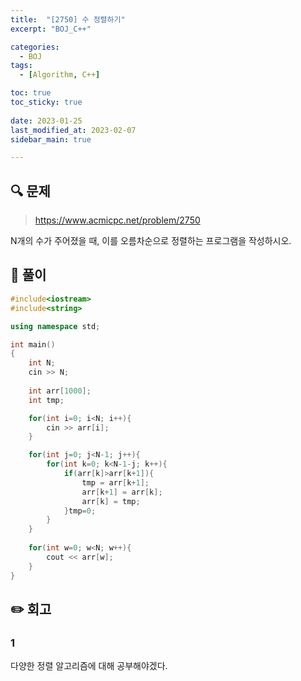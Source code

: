 ```yaml
---
title:  "[2750] 수 정렬하기"
excerpt: "BOJ_C++"

categories:
  - BOJ
tags:
  - [Algorithm, C++]

toc: true
toc_sticky: true
 
date: 2023-01-25
last_modified_at: 2023-02-07
sidebar_main: true

---
```

<!--
문제 🔍
풀이 🎯 ⭕ ❌
주의할 점 🚨
짚고갈 점 ✏️
기타 🔥🌝🪐🔔
-->
## 🔍 문제
> <https://www.acmicpc.net/problem/2750>
<div class="notice" markdown="1">
N개의 수가 주어졌을 때, 이를 오름차순으로 정렬하는 프로그램을 작성하시오.
</div>

## 🎯 풀이
```cpp
#include<iostream>
#include<string>

using namespace std;

int main()
{
    int N;
    cin >> N;
    
    int arr[1000];
    int tmp;

    for(int i=0; i<N; i++){
        cin >> arr[i];
    }

    for(int j=0; j<N-1; j++){
        for(int k=0; k<N-1-j; k++){
            if(arr[k]>arr[k+1]){
                tmp = arr[k+1];
                arr[k+1] = arr[k];
                arr[k] = tmp;
            }tmp=0;
        }
    }
    
    for(int w=0; w<N; w++){
        cout << arr[w];
    }
}
```
## ✏️ 회고
### 1
다양한 정렬 알고리즘에 대해 공부해야겠다.